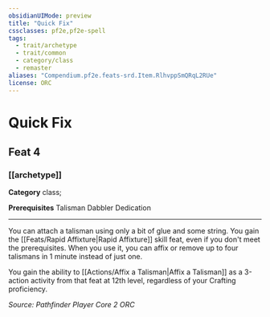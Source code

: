 ```yaml
---
obsidianUIMode: preview
title: "Quick Fix"
cssclasses: pf2e,pf2e-spell
tags:
  - trait/archetype
  - trait/common
  - category/class
  - remaster
aliases: "Compendium.pf2e.feats-srd.Item.RlhvppSmQRqL2RUe"
license: ORC
---
```

# Quick Fix
## Feat 4
### [[archetype]]

**Category** class; 



**Prerequisites** Talisman Dabbler Dedication
* * *
You can attach a talisman using only a bit of glue and some string. You gain the [[Feats/Rapid Affixture|Rapid Affixture]] skill feat, even if you don't meet the prerequisites. When you use it, you can affix or remove up to four talismans in 1 minute instead of just one.

You gain the ability to [[Actions/Affix a Talisman|Affix a Talisman]] as a 3-action activity from that feat at 12th level, regardless of your Crafting proficiency.

*Source: Pathfinder Player Core 2*
*ORC*